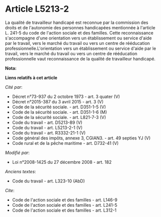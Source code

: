 # Article L5213-2

La qualité de travailleur handicapé est reconnue par la commission des droits et de l'autonomie des personnes handicapées
mentionnée à l'article L. 241-5 du code de l'action sociale et des familles. Cette reconnaissance s'accompagne d'une
orientation vers un établissement ou service d'aide par le travail, vers le marché du travail ou vers un centre de
rééducation professionnelle.L'orientation vers un établissement ou service d'aide par le travail, vers le marché du travail
ou vers un centre de rééducation professionnelle vaut reconnaissance de la qualité de travailleur handicapé.

**Nota:**



**Liens relatifs à cet article**

_Cité par_:

  - Décret n°73-937 du 2 octobre 1973 - art. 3 quater (V)
  - Décret n°2015-387 du 3 avril 2015 - art. 3 (V)
  - Code de la sécurité sociale. - art. D351-1-5 (V)
  - Code de la sécurité sociale. - art. D351-1-6 (M)
  - Code de la sécurité sociale. - art. L821-7-3 (V)
  - Code du travail - art. D5213-89 (V)
  - Code du travail - art. L5213-2-1 (V)
  - Code du travail - art. R3332-21-1 (V)
  - Code général des impôts, annexe 3, CGIAN3. - art. 49 septies YJ (V)
  - Code rural et de la pêche maritime - art. D732-41 (V)

_Modifié par_:

  - Loi n°2008-1425 du 27 décembre 2008 - art. 182

_Anciens textes_:

  - Code du travail - art. L323-10 (AbD)

_Cite_:

  - Code de l'action sociale et des familles - art. L146-9
  - Code de l'action sociale et des familles - art. L241-5
  - Code de l'action sociale et des familles - art. L312-1
